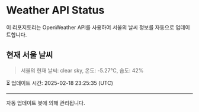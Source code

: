 
# Weather API Status

이 리포지토리는 OpenWeather API를 사용하여 서울의 날씨 정보를 자동으로 업데이트합니다.

## 현재 서울 날씨
> 서울의 현재 날씨: clear sky, 온도: -5.27°C, 습도: 42%

⏳ 업데이트 시간: 2025-02-18 23:25:35 (UTC)

---
자동 업데이트 봇에 의해 관리됩니다.

